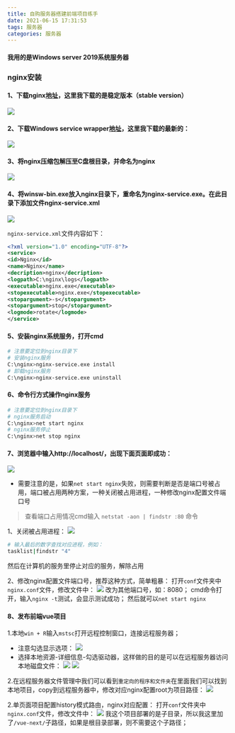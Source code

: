 ```yaml
---
title: 自购服务器搭建前端项目练手
date: 2021-06-15 17:31:53
tags: 服务器
categories: 服务器
---
```


#### 我用的是Windows server 2019系统服务器

### nginx安装
#### 1、下载nginx[地址](http://nginx.org/en/download.html)，这里我下载的是稳定版本（stable version）

![](http://www.guoxh.com/blog/img/blog/nginx1.png)

#### 2、下载Windows service wrapper[地址](https://repo.jenkins-ci.org/releases/com/sun/winsw/winsw/)，这里我下载的最新的：

![](http://www.guoxh.com/blog/img/blog/nginx2.png)

#### 3、将nginx压缩包解压至C盘根目录，并命名为nginx
![](http://www.guoxh.com/blog/img/blog/nginx3.png)

#### 4、将winsw-bin.exe放入nginx目录下，重命名为nginx-service.exe。在此目录下添加文件nginx-service.xml
![](http://www.guoxh.com/blog/img/blog/nginx4.png)

`nginx-service.xml`文件内容如下：
```xml
<?xml version="1.0" encoding="UTF-8"?>
<service>
<id>Nginx</id>
<name>Nginx</name>
<decription>nginx</decription>
<logpath>C:\nginx\logs</logpath>
<executable>nginx.exe</executable>
<stopexecutable>nginx.exe</stopexecutable>
<stopargument>-s</stopargument>
<stopargument>stop</stopargument>
<logmode>rotate</logmode>
</service>
```

#### 5、安装nginx系统服务，打开cmd
```bash
# 注意要定位到nginx目录下
# 安装nginx服务
C:\nginx>nginx-service.exe install
# 卸载nginx服务
C:\nginx>nginx-service.exe uninstall
```

#### 6、命令行方式操作nginx服务
```bash
# 注意要定位到nginx目录下
# nginx服务启动
C:\nginx>net start nginx
# nginx服务停止
C:\nginx>net stop nginx
```

#### 7、浏览器中输入http://localhost/，出现下面页面即成功：
![](http://www.guoxh.com/blog/img/blog/nginx5.png)

* 需要注意的是，如果`net start nginx`失败，则需要判断是否是端口号被占用，端口被占用两种方案，一种关闭被占用进程，一种修改nginx配置文件端口号

> 查看端口占用情况cmd输入 `netstat -aon | findstr :80` 命令

1、关闭被占用进程：
![](http://www.guoxh.com/blog/img/blog/nginx6.png)
```bash
# 输入最后的数字查找对应进程，例如：
tasklist|findstr "4"
```

然后在计算机的服务里停止对应的服务，解除占用

2、修改nginx配置文件端口号，推荐这种方式，简单粗暴：
打开`conf`文件夹中`nginx.conf`文件，修改文件中：
![](http://www.guoxh.com/blog/img/blog/nginx7.png)
改为其他端口号，如：8080；
cmd命令打开，输入`nginx -t`测试，会显示测试成功；
然后就可以`net start nginx`

#### 8、发布前端vue项目
1.本地`win + R`输入`mstsc`打开远程控制窗口，连接远程服务器；
* 注意勾选显示选项：
![](http://www.guoxh.com/blog/img/blog/nginx8.png)
* 选择本地资源-详细信息-勾选驱动器，这样做的目的是可以在远程服务器访问本地磁盘文件：
![](http://www.guoxh.com/blog/img/blog/nginx9.png)
![](http://www.guoxh.com/blog/img/blog/nginx10.png)

2.在远程服务器文件管理中我们可以看到`重定向的程序和文件夹`在里面我们可以找到本地项目，copy到远程服务器中，修改对应nginx配置root为项目路径：
![](http://www.guoxh.com/blog/img/blog/nginx12.png)

2.单页面项目配置history模式路由，nginx对应配置：
打开`conf`文件夹中`nginx.conf`文件，修改文件中：
![](http://www.guoxh.com/blog/img/blog/nginx11.png)
我这个项目部署的是子目录，所以我这里加了`/vue-next/`子路径，如果是根目录部署，则不需要这个子路径；